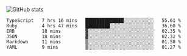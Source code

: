 ![GitHub stats](https://github-readme-stats.vercel.app/api?username=ksk001100&show_icons=true&theme=tokyonight)

<!--START_SECTION:waka-->

```text
TypeScript   7 hrs 16 mins   ██████████████░░░░░░░░░░░   55.61 %
Ruby         4 hrs 47 mins   █████████░░░░░░░░░░░░░░░░   36.60 %
ERB          18 mins         ▓░░░░░░░░░░░░░░░░░░░░░░░░   02.35 %
JSON         18 mins         ▓░░░░░░░░░░░░░░░░░░░░░░░░   02.32 %
Markdown     11 mins         ▒░░░░░░░░░░░░░░░░░░░░░░░░   01.50 %
YAML         9 mins          ▒░░░░░░░░░░░░░░░░░░░░░░░░   01.27 %
```

<!--END_SECTION:waka-->
